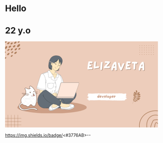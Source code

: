 # Hello
# 22 y.o
![picture](https://github.com/LizaPuf/LizaPuf/blob/main/assets/Peach%20Cute%20Personal%20facebook%20Cover.png)

https://img.shields.io/badge/<#3776AB>-<python>-<blue>